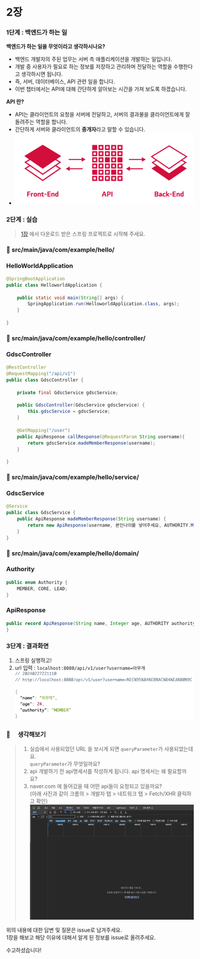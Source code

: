# 2장

### 1단계 : 백엔드가 하는 일

**백엔드가 하는 일을 무엇이라고 생각하시나요?**

- 백엔드 개발자의 주된 업무는 서버 측 애플리케이션을 개발하는 일입니다.
- 개발 중 사용자가 필요로 하는 정보를 저장하고 관리하며 전달하는 역할을 수행한다고 생각하시면 됩니다.
- 즉, 서버, 데이터베이스, API 관련 일을 합니다.
- 이번 챕터에서는 API에 대해 간단하게 알아보는 시간을 가져 보도록 하겠습니다.

**API 란?**

- API는 클라이언트의 요청을 서버에 전달하고, 서버의 결과물을 클라이언트에게 잘 돌려주는 역할을 합니다.
- 간단하게 서버와 클라이언트의 **중개자**라고 말할 수 있습니다.
- ![api_image](./img/api_image.png)

### 2단계 : 실습

> [1장](page1.md) 에서 다운로드 받은 스프링 프로젝트로 시작해 주세요.

### 📁 src/main/java/com/example/hello/

### HelloWorldApplication

```java
@SpringBootApplication
public class HelloworldApplication {

    public static void main(String[] args) {
        SpringApplication.run(HelloworldApplication.class, args);
    }

}
```

### 📁 src/main/java/com/example/hello/controller/

### GdscController

```java
@RestController
@RequestMapping("/api/v1")
public class GdscController {

    private final GdscService gdscService;

    public GdscController(GdscService gdscService) {
        this.gdscService = gdscService;
    }

    @GetMapping("/user")
    public ApiResponse callResponse(@RequestParam String username){
        return gdscService.madeMemberResponse(username);
    }

}
```

### 📁 src/main/java/com/example/hello/service/

### GdscService

```java
@Service
public class GdscService {
    public ApiResponse madeMemberResponse(String username) {
        return new ApiResponse(username, 본인나이를 넣어주세요, AUTHORITY.MEMBER);
    }
}
```

### 📁 src/main/java/com/example/hello/domain/

### Authority

```java
public enum Authority {
    MEMBER, CORE, LEAD;
}
```

### ApiResponse

```java
public record ApiResponse(String name, Integer age, AUTHORITY authority) {
}
```

### 3단계 : 결과화면

1. 스프링 실행하고!
2. url 입력 : `localhost:8080/api/v1/user?username=아무개`
   ![img_5.png](./img/api_result.png)

### 🔎 　생각해보기

> 1. 실습에서 사용되었던 URL 을 보시게 되면 `queryParameter`가 사용되었는데요.  
>    `queryParameter`가 무엇일까요?
> 2. api 개발하기 전 api명세서를 작성하게 됩니다. api 명세서는 왜 필요할까요?
> 3. naver.com 에 들어갔을 때 어떤 api들이 요청되고 있을까요?  
>    (아래 사진과 같이 크롬의 > 개발자 탭 > 네트워크 탭 > Fetch/XHR 클릭하고 확인)
>    ![img_6.png](./img/api_find_network_tab.png)

위의 내용에 대한 답변 및 질문은 issue로 남겨주세요.  
1장을 해보고 해당 이유에 대해서 알게 된 정보를 issue로 올려주세요.

수고하셨습니다!
